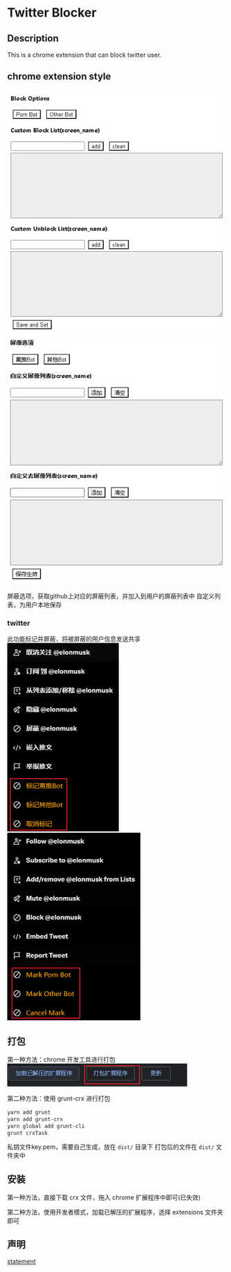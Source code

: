 # Twitter Blocker



## Description

This is a chrome extension that can block twitter user. 

## 

## chrome extension style

![](pic/087.png)
![](pic/090.png)

屏蔽选项，获取github上对应的屏蔽列表，并加入到用户的屏蔽列表中
自定义列表，为用户本地保存



### twitter 
此功能标记并屏蔽，将被屏蔽的用户信息发送共享
![](pic/091.png)
![](pic/092.png)


## 打包

第一种方法：chrome 开发工具进行打包
![](pic/089.png)

第二种方法：使用 grunt-crx 进行打包

    yarn add grunt
    yarn add grunt-crx
    yarn global add grunt-cli
    grunt crxTask

私钥文件key.pem，需要自己生成，放在 `dist/` 目录下
打包后的文件在 `dist/` 文件夹中

## 安装

第一种方法，直接下载 crx 文件，拖入 chrome 扩展程序中即可(已失效)

第二种方法，使用开发者模式，加载已解压的扩展程序，选择 extensions 文件夹即可


## 声明
[statement](statement.md)


